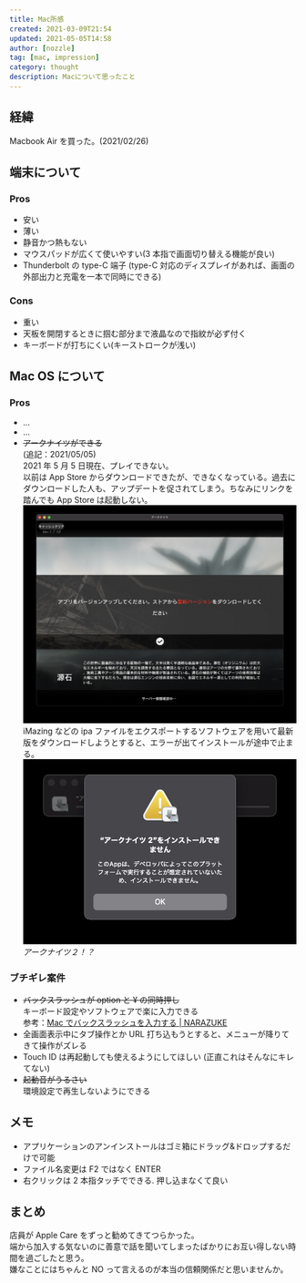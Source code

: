 ```yaml
---
title: Mac所感
created: 2021-03-09T21:54
updated: 2021-05-05T14:58
author: [nozzle]
tag: [mac, impression]
category: thought
description: Macについて思ったこと
---
```


## 経緯

Macbook Air を買った。(2021/02/26)

## 端末について

### Pros

- 安い
- 薄い
- 静音かつ熱もない
- マウスパッドが広くて使いやすい(3 本指で画面切り替える機能が良い)
- Thunderbolt の type-C 端子 (type-C 対応のディスプレイがあれば、画面の外部出力と充電を一本で同時にできる)

### Cons

- 重い
- 天板を開閉するときに掴む部分まで液晶なので指紋が必ず付く
- キーボードが打ちにくい(キーストロークが浅い)

## Mac OS について

### Pros

- ...
- ...
- ~~アークナイツができる~~  
  (追記：2021/05/05)  
  2021 年 5 月 5 日現在、プレイできない。  
  以前は App Store からダウンロードできたが、できなくなっている。過去にダウンロードした人も、アップデートを促されてしまう。ちなみにリンクを踏んでも App Store は起動しない。  
  ![](./01.jpg)  
  iMazing などの ipa ファイルをエクスポートするソフトウェアを用いて最新版をダウンロードしようとすると、エラーが出てインストールが途中で止まる。  
  ![](./02.jpg)  
  _アークナイツ２！？_

### ブチギレ案件

- ~~バックスラッシュが option と ¥ の同時押し~~  
  キーボード設定やソフトウェアで楽に入力できる  
  参考：[Mac でバックスラッシュを入力する | NARAZUKE](https://narazuke.github.io/mac-backslash)
- 全画面表示中にタブ操作とか URL 打ち込もうとすると、メニューが降りてきて操作がズレる
- Touch ID は再起動しても使えるようにしてほしい (正直これはそんなにキレてない)
- ~~起動音がうるさい~~  
  環境設定で再生しないようにできる

## メモ

- アプリケーションのアンインストールはゴミ箱にドラッグ&ドロップするだけで可能
- ファイル名変更は F2 ではなく ENTER
- 右クリックは 2 本指タッチでできる. 押し込まなくて良い

## まとめ

店員が Apple Care をずっと勧めてきてつらかった。  
端から加入する気ないのに善意で話を聞いてしまったばかりにお互い得しない時間を過ごしたと思う。  
嫌なことにはちゃんと NO って言えるのが本当の信頼関係だと思いませんか。
